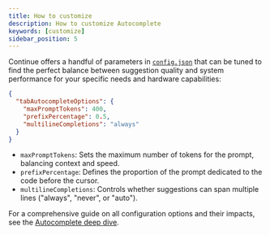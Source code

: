 ```yaml
---
title: How to customize
description: How to customize Autocomplete
keywords: [customize]
sidebar_position: 5
---
```


Continue offers a handful of parameters in [`config.json`](../reference.md) that can be tuned to find the perfect balance between suggestion quality and system performance for your specific needs and hardware capabilities:

```json title="config.json"
{
  "tabAutocompleteOptions": {
    "maxPromptTokens": 400,
    "prefixPercentage": 0.5,
    "multilineCompletions": "always"
  }
}
```

- `maxPromptTokens`: Sets the maximum number of tokens for the prompt, balancing context and speed.
- `prefixPercentage`: Defines the proportion of the prompt dedicated to the code before the cursor.
- `multilineCompletions`: Controls whether suggestions can span multiple lines ("always", "never", or "auto").

For a comprehensive guide on all configuration options and their impacts, see the [Autocomplete deep dive](../customize/deep-dives/autocomplete.mdx).
